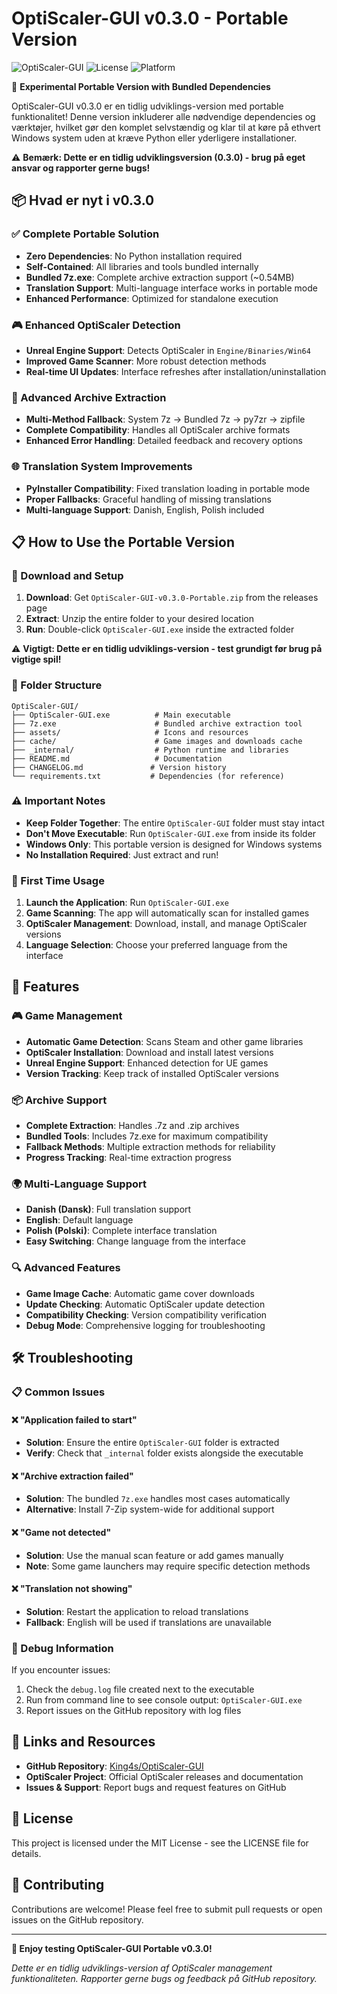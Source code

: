 # OptiScaler-GUI v0.3.0 - Portable Version

![OptiScaler-GUI](https://img.shields.io/badge/Version-0.3.0-blue) ![License](https://img.shields.io/badge/License-MIT-green) ![Platform](https://img.shields.io/badge/Platform-Windows-lightgrey)

🚀 **Experimental Portable Version with Bundled Dependencies**

OptiScaler-GUI v0.3.0 er en tidlig udviklings-version med portable funktionalitet! Denne version inkluderer alle nødvendige dependencies og værktøjer, hvilket gør den komplet selvstændig og klar til at køre på ethvert Windows system uden at kræve Python eller yderligere installationer.

⚠️ **Bemærk: Dette er en tidlig udviklingsversion (0.3.0) - brug på eget ansvar og rapporter gerne bugs!**

## 📦 Hvad er nyt i v0.3.0

### ✅ Complete Portable Solution
- **Zero Dependencies**: No Python installation required
- **Self-Contained**: All libraries and tools bundled internally
- **Bundled 7z.exe**: Complete archive extraction support (~0.54MB)
- **Translation Support**: Multi-language interface works in portable mode
- **Enhanced Performance**: Optimized for standalone execution

### 🎮 Enhanced OptiScaler Detection
- **Unreal Engine Support**: Detects OptiScaler in `Engine/Binaries/Win64`
- **Improved Game Scanner**: More robust detection methods
- **Real-time UI Updates**: Interface refreshes after installation/uninstallation

### 🔧 Advanced Archive Extraction
- **Multi-Method Fallback**: System 7z → Bundled 7z → py7zr → zipfile
- **Complete Compatibility**: Handles all OptiScaler archive formats
- **Enhanced Error Handling**: Detailed feedback and recovery options

### 🌐 Translation System Improvements
- **PyInstaller Compatibility**: Fixed translation loading in portable mode
- **Proper Fallbacks**: Graceful handling of missing translations
- **Multi-language Support**: Danish, English, Polish included

## 📋 How to Use the Portable Version

### 🔽 Download and Setup
1. **Download**: Get `OptiScaler-GUI-v0.3.0-Portable.zip` from the releases page
2. **Extract**: Unzip the entire folder to your desired location
3. **Run**: Double-click `OptiScaler-GUI.exe` inside the extracted folder

⚠️ **Vigtigt: Dette er en tidlig udviklings-version - test grundigt før brug på vigtige spil!**

### 📁 Folder Structure
```
OptiScaler-GUI/
├── OptiScaler-GUI.exe          # Main executable
├── 7z.exe                      # Bundled archive extraction tool
├── assets/                     # Icons and resources
├── cache/                      # Game images and downloads cache
├── _internal/                  # Python runtime and libraries
├── README.md                   # Documentation
├── CHANGELOG.md               # Version history
└── requirements.txt           # Dependencies (for reference)
```

### ⚠️ Important Notes
- **Keep Folder Together**: The entire `OptiScaler-GUI` folder must stay intact
- **Don't Move Executable**: Run `OptiScaler-GUI.exe` from inside its folder
- **Windows Only**: This portable version is designed for Windows systems
- **No Installation Required**: Just extract and run!

### 🎯 First Time Usage
1. **Launch the Application**: Run `OptiScaler-GUI.exe`
2. **Game Scanning**: The app will automatically scan for installed games
3. **OptiScaler Management**: Download, install, and manage OptiScaler versions
4. **Language Selection**: Choose your preferred language from the interface

## 🔧 Features

### 🎮 Game Management
- **Automatic Game Detection**: Scans Steam and other game libraries
- **OptiScaler Installation**: Download and install latest versions
- **Unreal Engine Support**: Enhanced detection for UE games
- **Version Tracking**: Keep track of installed OptiScaler versions

### 📦 Archive Support
- **Complete Extraction**: Handles .7z and .zip archives
- **Bundled Tools**: Includes 7z.exe for maximum compatibility
- **Fallback Methods**: Multiple extraction methods for reliability
- **Progress Tracking**: Real-time extraction progress

### 🌍 Multi-Language Support
- **Danish (Dansk)**: Full translation support
- **English**: Default language
- **Polish (Polski)**: Complete interface translation
- **Easy Switching**: Change language from the interface

### 🔍 Advanced Features
- **Game Image Cache**: Automatic game cover downloads
- **Update Checking**: Automatic OptiScaler update detection
- **Compatibility Checking**: Version compatibility verification
- **Debug Mode**: Comprehensive logging for troubleshooting

## 🛠️ Troubleshooting

### 📋 Common Issues

#### ❌ "Application failed to start"
- **Solution**: Ensure the entire `OptiScaler-GUI` folder is extracted
- **Verify**: Check that `_internal` folder exists alongside the executable

#### ❌ "Archive extraction failed"
- **Solution**: The bundled `7z.exe` handles most cases automatically
- **Alternative**: Install 7-Zip system-wide for additional support

#### ❌ "Game not detected"
- **Solution**: Use the manual scan feature or add games manually
- **Note**: Some game launchers may require specific detection methods

#### ❌ "Translation not showing"
- **Solution**: Restart the application to reload translations
- **Fallback**: English will be used if translations are unavailable

### 📝 Debug Information
If you encounter issues:
1. Check the `debug.log` file created next to the executable
2. Run from command line to see console output: `OptiScaler-GUI.exe`
3. Report issues on the GitHub repository with log files

## 🔗 Links and Resources

- **GitHub Repository**: [King4s/OptiScaler-GUI](https://github.com/King4s/OptiScaler-GUI)
- **OptiScaler Project**: Official OptiScaler releases and documentation
- **Issues & Support**: Report bugs and request features on GitHub

## 📄 License

This project is licensed under the MIT License - see the LICENSE file for details.

## 🤝 Contributing

Contributions are welcome! Please feel free to submit pull requests or open issues on the GitHub repository.

---

**🧪 Enjoy testing OptiScaler-GUI Portable v0.3.0!**

*Dette er en tidlig udviklings-version af OptiScaler management funktionaliteten. Rapporter gerne bugs og feedback på GitHub repository.*
